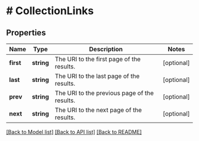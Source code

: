 # # CollectionLinks

## Properties

Name | Type | Description | Notes
------------ | ------------- | ------------- | -------------
**first** | **string** | The URI to the first page of the results. | [optional]
**last** | **string** | The URI to the last page of the results. | [optional]
**prev** | **string** | The URI to the previous page of the results. | [optional]
**next** | **string** | The URI to the next page of the results. | [optional]

[[Back to Model list]](../../README.md#models) [[Back to API list]](../../README.md#endpoints) [[Back to README]](../../README.md)
